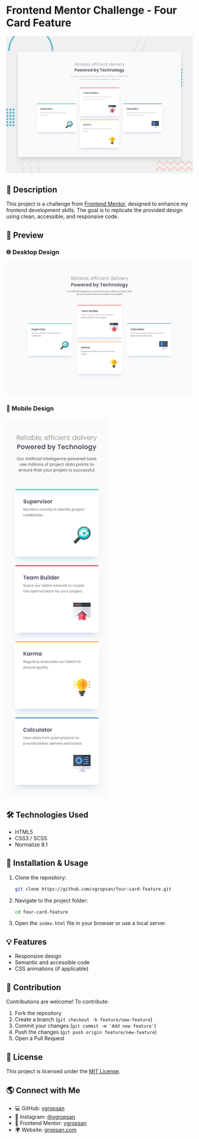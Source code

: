 # Frontend Mentor Challenge - Four Card Feature

![Desktop Preview](design/desktop-preview.jpg)

## 🚀 Description

This project is a challenge from [Frontend Mentor](https://www.frontendmentor.io/profile/vgropsan), designed to enhance my frontend development skills. The goal is to replicate the provided design using clean, accessible, and responsive code.

## 📸 Preview

### 🌐 Desktop Design
![Desktop Design](design/desktop-design.jpg)

### 📱 Mobile Design
![Mobile Design](design/mobile-design.jpg)

## 🛠️ Technologies Used

- HTML5
- CSS3 / SCSS
- Normalize 8.1

## 📂 Installation & Usage

1. Clone the repository:
   ```sh
   git clone https://github.com/vgropsan/four-card-feature.git
   ```
2. Navigate to the project folder:
   ```sh
   cd four-card-feature
   ```
3. Open the `index.html` file in your browser or use a local server.

## 💡 Features

- Responsive design
- Semantic and accessible code
- CSS animations (if applicable)

## 📝 Contribution

Contributions are welcome! To contribute:

1. Fork the repository
2. Create a branch (`git checkout -b feature/new-feature`)
3. Commit your changes (`git commit -m 'Add new feature'`)
4. Push the changes (`git push origin feature/new-feature`)
5. Open a Pull Request

## 📄 License

This project is licensed under the [MIT License](LICENSE).

## 🌎 Connect with Me

- 💻 GitHub: [vgropsan](https://github.com/vgropsan)
- 📸 Instagram: [@vgropsan](https://www.instagram.com/vgropsan/)
- 🎨 Frontend Mentor: [vgropsan](https://www.frontendmentor.io/profile/vgropsan)
- 🌍 Website: [gropsan.com](https://gropsan.com)
